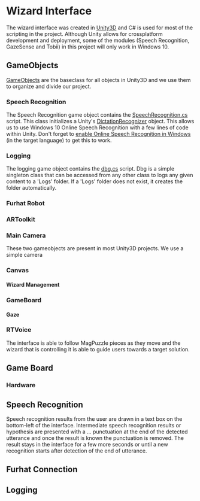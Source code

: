 # Wizard Interface
The wizard interface was created in [Unity3D](https://unity3d.com/) and C# is used for most of the scripting in the project. Although Unity allows for crossplatform development and deployment, some of the modules (Speech Recognition, GazeSense and Tobii) in this project  will only work in Windows 10.


## GameObjects
[GameObjects](https://docs.unity3d.com/ScriptReference/GameObject.html) are the baseclass for all objects in Unity3D and we use them to organize and divide our project.

### Speech Recognition
The Speech Recognition game object contains the [SpeechRecognition.cs](Assets/Scripts/SpeechRecognition.cs) script. This class initializes a Unity's [DictationRecognizer](https://docs.unity3d.com/ScriptReference/Windows.Speech.DictationRecognizer.html) object. This allows us to use Windows 10 Online Speech Recognition with a few lines of code within Unity. Don't forget to [enable Online Speech Recognition in Windows](https://privacy.microsoft.com/en-US/windows-10-speech-inking-typing-and-privacy-faq) (in the target language) to get this to work.

### Logging
The logging game object contains the [dbg.cs](Assets/Scripts/Dbg.cs) script. Dbg is a simple singleton class that can be accessed from any other class to logs any given content to a 'Logs' folder. If a 'Logs' folder does not exist, it creates the folder automatically.  

### Furhat Robot


### ARToolkit
### Main Camera
These two gameobjects are present in most Unity3D projects. We use a simple camera 

### Canvas
#### Wizard Management
### GameBoard
#### Gaze

### RTVoice

The interface is able to follow MagPuzzle pieces as they move and the wizard that is controlling it is able to guide users towards a target solution.

## Game Board

### Hardware

## Speech Recognition
Speech recognition results from the user are drawn in a text box on the bottom-left of the interface. Intermediate speech recognition results or hypothesis are presented with a … punctuation at the end of the detected utterance and once the result is known the punctuation is removed. The result stays in the interface for a few more seconds or until a new recognition starts after detection of the end of utterance.

## Furhat Connection

## Logging